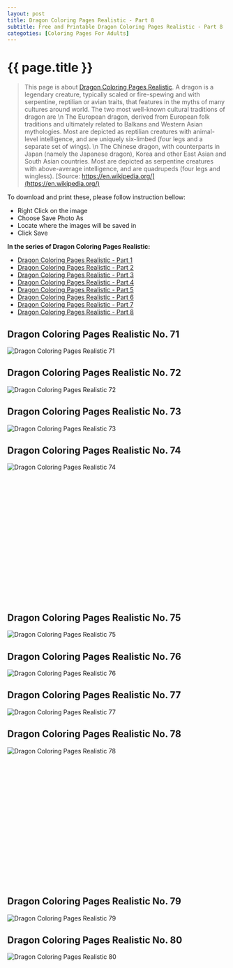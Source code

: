 ```yaml
---
layout: post
title: Dragon Coloring Pages Realistic - Part 8
subtitle: Free and Printable Dragon Coloring Pages Realistic - Part 8
categoties: [Coloring Pages For Adults]
---
```

{{ page.title }}
================
> This page is about [Dragon Coloring Pages Realistic](https://freecoloringpages.github.io/). A dragon is a legendary creature, typically scaled or fire-spewing and with serpentine, reptilian or avian traits, that features in the myths of many cultures around world. The two most well-known cultural traditions of dragon are \n The European dragon, derived from European folk traditions and ultimately related to Balkans and Western Asian mythologies. Most are depicted as reptilian creatures with animal-level intelligence, and are uniquely six-limbed (four legs and a separate set of wings). \n The Chinese dragon, with counterparts in Japan (namely the Japanese dragon), Korea and other East Asian and South Asian countries. Most are depicted as serpentine creatures with above-average intelligence, and are quadrupeds (four legs and wingless). [Source: https://en.wikipedia.org/](https://en.wikipedia.org/)

To download and print these, please follow instruction bellow:
* Right Click on the image 
* Choose Save Photo As 
* Locate where the images will be saved in 
* Click Save

**In the series of Dragon Coloring Pages Realistic:**

* [Dragon Coloring Pages Realistic - Part 1](https://freecoloringpages.github.io/2017/11/28/Dragon-Coloring-Pages-Realistic-part-1.html)
* [Dragon Coloring Pages Realistic - Part 2](https://freecoloringpages.github.io/2017/11/28/Dragon-Coloring-Pages-Realistic-part-2.html)
* [Dragon Coloring Pages Realistic - Part 3](https://freecoloringpages.github.io/2017/11/28/Dragon-Coloring-Pages-Realistic-part-3.html)
* [Dragon Coloring Pages Realistic - Part 4](https://freecoloringpages.github.io/2017/11/28/Dragon-Coloring-Pages-Realistic-part-4.html)
* [Dragon Coloring Pages Realistic - Part 5](https://freecoloringpages.github.io/2017/11/28/Dragon-Coloring-Pages-Realistic-part-5.html)
* [Dragon Coloring Pages Realistic - Part 6](https://freecoloringpages.github.io/2017/11/28/Dragon-Coloring-Pages-Realistic-part-6.html)
* [Dragon Coloring Pages Realistic - Part 7](https://freecoloringpages.github.io/2017/11/28/Dragon-Coloring-Pages-Realistic-part-7.html)
* [Dragon Coloring Pages Realistic - Part 8](https://freecoloringpages.github.io/2017/11/28/Dragon-Coloring-Pages-Realistic-part-8.html)

## Dragon Coloring Pages Realistic No. 71
![Dragon Coloring Pages Realistic 71](https://freecoloringpages.github.io/img2/Dragon-Coloring-Pages-Realistic%20(71).jpg "Dragon Coloring Pages Realistic 71")

## Dragon Coloring Pages Realistic No. 72
![Dragon Coloring Pages Realistic 72](https://freecoloringpages.github.io/img2/Dragon-Coloring-Pages-Realistic%20(72).jpg "Dragon Coloring Pages Realistic 72")

## Dragon Coloring Pages Realistic No. 73
![Dragon Coloring Pages Realistic 73](https://freecoloringpages.github.io/img2/Dragon-Coloring-Pages-Realistic%20(73).jpg "Dragon Coloring Pages Realistic 73")

## Dragon Coloring Pages Realistic No. 74
![Dragon Coloring Pages Realistic 74](https://freecoloringpages.github.io/img2/Dragon-Coloring-Pages-Realistic%20(74).jpg "Dragon Coloring Pages Realistic 74")

<script async src="//pagead2.googlesyndication.com/pagead/js/adsbygoogle.js"></script><!-- Texxtonly --><ins class="adsbygoogle" style="display:inline-block;width:336px;height:280px" data-ad-client="ca-pub-6753140515841889" data-ad-slot="3207852233"></ins><script>(adsbygoogle = window.adsbygoogle || []).push({}); </script>

## Dragon Coloring Pages Realistic No. 75
![Dragon Coloring Pages Realistic 75](https://freecoloringpages.github.io/img2/Dragon-Coloring-Pages-Realistic%20(75).jpg "Dragon Coloring Pages Realistic 75")

## Dragon Coloring Pages Realistic No. 76
![Dragon Coloring Pages Realistic 76](https://freecoloringpages.github.io/img2/Dragon-Coloring-Pages-Realistic%20(76).jpg "Dragon Coloring Pages Realistic 76")

## Dragon Coloring Pages Realistic No. 77
![Dragon Coloring Pages Realistic 77](https://freecoloringpages.github.io/img2/Dragon-Coloring-Pages-Realistic%20(77).jpg "Dragon Coloring Pages Realistic 77")

## Dragon Coloring Pages Realistic No. 78
![Dragon Coloring Pages Realistic 78](https://freecoloringpages.github.io/img2/Dragon-Coloring-Pages-Realistic%20(78).jpg "Dragon Coloring Pages Realistic 78")

<script async src="//pagead2.googlesyndication.com/pagead/js/adsbygoogle.js"></script><!-- Texxtonly --><ins class="adsbygoogle" style="display:inline-block;width:336px;height:280px" data-ad-client="ca-pub-6753140515841889" data-ad-slot="3207852233"></ins><script>(adsbygoogle = window.adsbygoogle || []).push({}); </script>

## Dragon Coloring Pages Realistic No. 79
![Dragon Coloring Pages Realistic 79](https://freecoloringpages.github.io/img2/Dragon-Coloring-Pages-Realistic%20(79).jpg "Dragon Coloring Pages Realistic 79")

## Dragon Coloring Pages Realistic No. 80
![Dragon Coloring Pages Realistic 80](https://freecoloringpages.github.io/img2/Dragon-Coloring-Pages-Realistic%20(80).jpg "Dragon Coloring Pages Realistic 80")

